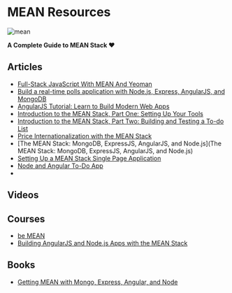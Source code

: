 # MEAN Resources

![mean](http://i.imgur.com/7j43Fzf.jpg)

**A Complete Guide to MEAN Stack ❤**

## Articles

* [Full-Stack JavaScript With MEAN And Yeoman](http://addyosmani.com/blog/full-stack-javascript-with-mean-and-yeoman/)
* [Build a real-time polls application with Node.js, Express, AngularJS, and MongoDB](http://www.ibm.com/developerworks/library/wa-nodejs-polling-app/)
* [AngularJS Tutorial: Learn to Build Modern Web Apps](http://www.thinkster.io/angularjs/GUIDJbpIie/angularjs-tutorial-learn-to-build-modern-web-apps)
* [Introduction to the MEAN Stack, Part One: Setting Up Your Tools](http://thecodebarbarian.wordpress.com/2013/07/22/introduction-to-the-mean-stack-part-one-setting-up-your-tools/)
* [Introduction to the MEAN Stack, Part Two: Building and Testing a To-do List](http://thecodebarbarian.wordpress.com/2013/07/29/introduction-to-the-mean-stack-part-two-building-and-testing-a-to-do-list/)
* [Price Internationalization with the MEAN Stack](http://thecodebarbarian.wordpress.com/2013/12/02/price-internationalization-with-the-mean-stack/)
* [The MEAN Stack: MongoDB, ExpressJS, AngularJS, and Node.js](The MEAN Stack: MongoDB, ExpressJS, AngularJS, and Node.js)
* [Setting Up a MEAN Stack Single Page Application](http://scotch.io/bar-talk/setting-up-a-mean-stack-single-page-application)
* [Node and Angular To-Do App](http://scotch.io/series/node-and-angular-to-do-app)
* []()

## Videos

## Courses

* [be MEAN](http://bemean.com.br/)
* [Building AngularJS and Node.js Apps with the MEAN Stack](http://pluralsight.com/training/Courses/TableOfContents/building-angularjs-nodejs-apps-mean)

## Books

* [Getting MEAN with Mongo, Express, Angular, and Node](http://www.manning.com/sholmes/)

